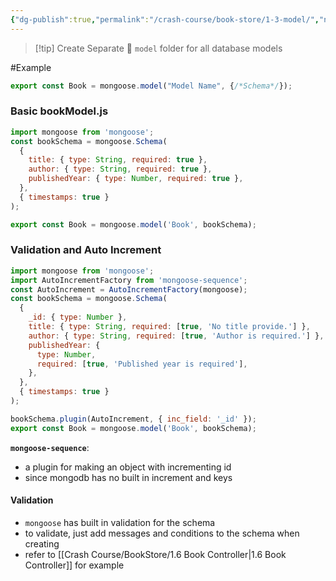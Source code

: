 ```yaml
---
{"dg-publish":true,"permalink":"/crash-course/book-store/1-3-model/","noteIcon":""}
---
```



> [!tip] Create Separate 📂 `model` folder for all database models

#Example
```js
export const Book = mongoose.model("Model Name", {/*Schema*/});
```

### Basic bookModel.js
```js
import mongoose from 'mongoose';
const bookSchema = mongoose.Schema(
  {
    title: { type: String, required: true },
    author: { type: String, required: true },
    publishedYear: { type: Number, required: true },
  },
  { timestamps: true }
);

export const Book = mongoose.model('Book', bookSchema);
```

### Validation and Auto Increment
```js
import mongoose from 'mongoose';
import AutoIncrementFactory from 'mongoose-sequence';
const AutoIncrement = AutoIncrementFactory(mongoose);
const bookSchema = mongoose.Schema(
  {
    _id: { type: Number },
    title: { type: String, required: [true, 'No title provide.'] },
    author: { type: String, required: [true, 'Author is required.'] },
    publishedYear: {
      type: Number,
      required: [true, 'Published year is required'],
    },
  },
  { timestamps: true }
);

bookSchema.plugin(AutoIncrement, { inc_field: '_id' });
export const Book = mongoose.model('Book', bookSchema);
```

**`mongoose-sequence`**: 
- a plugin for making an object with incrementing id
- since mongodb has no built in increment and keys

#### Validation
- `mongoose` has built in validation for the schema
- to validate, just add messages and conditions to the schema when creating
- refer to [[Crash Course/BookStore/1.6 Book Controller\|1.6 Book Controller]] for example

